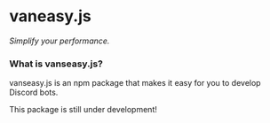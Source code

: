 # vaneasy.js
_Simplify your performance._

### What is vanseasy.js? 
vanseasy.js is an npm package that makes it easy for you to develop Discord bots. 

This package is still under development!
